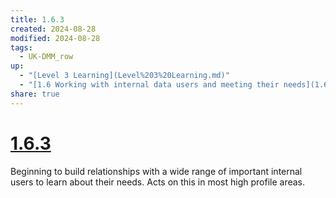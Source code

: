 ```yaml
---
title: 1.6.3
created: 2024-08-28
modified: 2024-08-28
tags:
  - UK-DMM_row
up:
  - "[Level 3 Learning](Level%203%20Learning.md)"
  - "[1.6 Working with internal data users and meeting their needs](1.6%20Working%20with%20internal%20data%20users%20and%20meeting%20their%20needs.md)"
share: true
---
```

# [1.6.3](1.6.3.md)

Beginning to build relationships with a wide range of important internal users to learn about their needs. Acts on this in most high profile areas.
